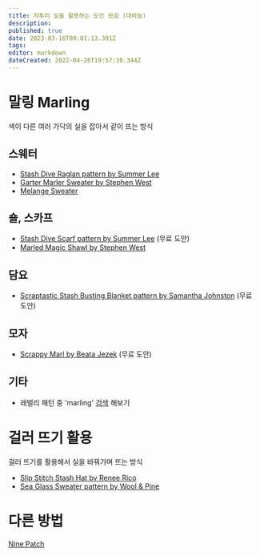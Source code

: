 ```yaml
---
title: 자투리 실을 활용하는 도안 모음 (대바늘)
description: 
published: true
date: 2023-03-16T09:01:13.391Z
tags: 
editor: markdown
dateCreated: 2022-04-26T19:57:10.344Z
---
```


# 말링 Marling 
색이 다른 여러 가닥의 실을 잡아서 같이 뜨는 방식
## 스웨터
- [Stash Dive Raglan pattern by Summer Lee](https://www.ravelry.com/patterns/library/stash-dive-raglan)
- [ Garter Marler Sweater by Stephen West ](https://www.ravelry.com/patterns/library/garter-marler-sweater-2)
- [Melange Sweater](https://www.ravelry.com/patterns/library/melange-sweater)
## 숄, 스카프
- [Stash Dive Scarf pattern by Summer Lee](https://www.ravelry.com/patterns/library/stash-dive-scarf) (무료 도안)
- [Marled Magic Shawl by Stephen West](https://www.ravelry.com/patterns/library/marled-magic-shawl)

## 담요
- [Scraptastic Stash Busting Blanket pattern by Samantha Johnston](https://www.ravelry.com/patterns/library/scraptastic-stash-busting-blanket) (무료 도안)

## 모자
- [Scrappy Marl by Beata Jezek](https://www.ravelry.com/patterns/library/scrappy-marl) (무료 도안)

## 기타 
- 래벌리 패턴 중 'marling' [검색](https://www.ravelry.com/patterns/search#query=marling) 해보기


# 걸러 뜨기 활용
걸러 뜨기를 활용해서 실을 바꿔가며 뜨는 방식
- [Slip Stitch Stash Hat by Renee Rico](https://ravelry.com/patterns/library/slip-stitch-stash-hat)
- [Sea Glass Sweater pattern by Wool & Pine](https://www.ravelry.com/patterns/library/sea-glass-sweater-2)

# 다른 방법
[ Nine Patch ](https://www.ravelry.com/patterns/library/nine-patch-4)